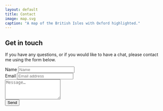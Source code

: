 ```yaml
---
layout: default
title: Contact
image: map.svg
caption: "A map of the British Isles with Oxford highlighted."
---
```


## Get in touch

If you have any questions, or if you would like to have a chat, please contact me using the form below.

<form action="{{ site.formurl }}" method="POST" class="mt-4 text-left">
<div class="form-row">
<input type="hidden" name="_subject" value="Contact request via personal website">
<div class="col-md form-group">
<label for="Name">Name</label>
<input type="text" class="form-control" id="Name" placeholder="Name">
</div>
<div class="col-md form-group">
<label for="Email">Email</label>
<input type="email" name="_replyto" class="form-control" id="Email" placeholder="Email address"
required>
</div>
</div>
<div class="form-group">
<textarea class="form-control" name="Message" rows="4" placeholder="Message…" required></textarea>
</div>
<button class="btn btn-outline-secondary" type="submit" value="Send">Send</button>
</form>
